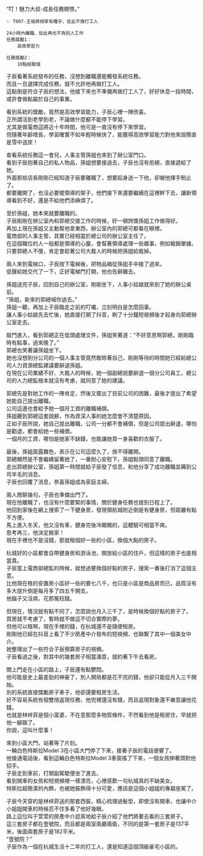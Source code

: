 “叮！魅力大叔-成長任務開啓。”  
```
✨ T007-王侯將相寧有種乎，從此不做打工人

24小時內離職、從此再也不為別人工作  
任務獎勵1：  
	高效學習力  

任務獎勵2：  
	10點經驗值  
```

子辰看著系統發布的任務，沒想到離職還能觸發系統任務。  
而且一旦選擇完成任務，就不允許他再做打工人。  
這點倒是符合子辰的想法，他接下來也不準備再做打工人了，好好休息一段時間，或許會做點屬於自己的事業。

看到系統的獎勵，竟然是高效學習能力，子辰心裡一陣欣喜。  
正所謂活到老學到老，不論做什麼都不能停下學習。  
尤其是做電商這將近十年時間，他可是一直沒有停下來學習。  
但隨著年齡增長，學習確實不如年輕時候快了，能獲得高效學習能力對他來說簡直是雪中送炭！

查看系統任務這一會兒，人事主管孫姐也來到了辦公室門口。  
看到子辰抱著自己的私人物品，孫姐想要接過去，子辰也沒有拒絕，直接遞給了她。  
外面那些店長剛剛已經知道子辰要離職了，想要起身送一下他，卻被他揮手制止了。  
都要離開了，也沒必要擺領導的架子，他們接下來還要繼續在這裡幹下去，讓新領導看到不好，還是不給他們添麻煩了。

至於孫姐，她本來就要離職的。  
子辰剛剛在辦公室內和郭總交接工作的時候，好一頓誇獎孫姐工作做得好。  
再加上現在孫姐又主動幫他拿東西，辦公室內的郭總可都看在眼裡。  
電商部的人事主管，其實已經相當於總公司的辦公室主任了。  
在這個職位的人一般都是領導的心腹，會幫著領導處理一些雜事，例如報銷單據。  
只要郭總人不傻，肯定會趁著公司大裁人的時候把孫姐給裁掉。

兩人來到電梯口，子辰按下電梯後，把物品箱從孫姐手中接了過來。  
低聲給她交代了一下，正好電梯門打開，他也告辭離去。

孫姐送完子辰，回到自己的辦公室，剛剛坐下，人事小姑娘就來到了她的辦公桌前。  
“孫姐，新來的郭總喊你過去。”  
孫姐一聽，再加上子辰臨走之前的叮囑，立刻明白是怎麼回事。  
讓人事小姑娘先去忙後，她直接打開了抖音，刷了十分鐘短視頻後才起身向郭總辦公室走去。

敲門進入，看到郭總正在低頭處理文件，孫姐笑著道：“不好意思啊郭總，剛剛臨時有點事，過來晚了。”  
郭總也笑著讓孫姐坐下。  
她也沒想到分公司的一個人事主管竟然敢晾著自己，剛剛等待的時間她已經給總公司人力資源總監建議要辭退孫姐。  
在現在公司業績不好、大裁人的時候，她一個副總說要辭退一個分公司員工，總公司的人力總監根本就沒有考慮，就同意了她的建議。

郭總先是對她工作的一陣肯定，然後又擺出了目前公司的困難，最後才提出了希望她能自己提出離職。  
公司這邊也會給予她一個月工資的離職補償。  
孫姐聽到郭總這套說辭，作為資深人事的她怎麼會不清楚原因。  
正如子辰所說，她自己提出離職，公司一分都不會補償，但是公司提出辭退，哪怕是勸退，都會給她一些補償。  
一個月的工資，哪怕是她家不缺錢，也能讓她買一身喜歡的衣服了。

最後，孫姐面露難色，表示在公司這麼久了，捨不得離開。  
郭總顯然是不會繼續留著她了，一番耐心安慰下，孫姐點頭同意了離職。  
走出郭總辦公室，孫姐第一時間就給子辰發了信息，和他分享了成功離職並薅到公司羊毛的消息。  
子辰也回覆了消息，恭喜孫姐成為家庭主婦。

兩人閒聊幾句，子辰也準備出門了。  
現在他離職了，也沒有什麼要緊的事情，關於健身任務也提到日程上了。  
他回到家後在網上搜索了一下健身房，發現領航城附近倒是有健身房，但距離有點不方便。  
馬上進入冬天，他又沒有車，健身完後冷颼颼的，這體驗可相當不爽。  
思考再三，他決定搬家！  
現在手裡也不是沒錢，那就租個好一些的小區，換個大點的房子。

杭城好的小區都會自帶健身房和游泳池，開放給小區的住戶，但這樣的房子也是相當貴。  
子辰當上電商部總監的時候，就想過要換個好點的房子，搜索一番後打消了這個主意。  
比他現在租的安置房小區好一些的要七八千，也只是小區是商品房而已，品質沒有多大提升倒是每月多了四五千開支。  
他腦子又沒病，花那冤枉錢。

但現在，情況就有點不同了，怎麼說也月入三千了，是時候換個好點的房子了。  
買房就不考慮了，暫時就不做這不切合實際的夢。  
但他可以租啊，現在手裡的錢，在杭城還不是隨便租房。  
剛剛他已經在抖音上看了不少房產中介發布的短視頻，也聯繫了其中一個美女中介。  
她整理出了一些符合子辰預算房子的視頻。  
子辰看過之後，對其中的幾套房子相當滿意，就約著下午去看房。

關上門走在小區的路上，子辰還有點鬱悶。  
他可能是史上最差勁的神豪了，別人開局都是花不完的錢，他卻只能從月入三千開始。  
別的系統直接獎勵房子車子，他卻還要租房生活。  
好不容易系統有個雙倍返現任務，他兜裡還沒有錢，而且返現對象還不樂意讓他花錢。  
也就是林梓菲是個小富婆，不在意那麼多物質條件，不然看到他是租房住，早就把他一腳踹了。  
你說，這叫什麼事！

來到小區大門，站著等了片刻。  
一輛白色特斯拉Model 3在小區大門停了下來，接著子辰的電話便響了。  
他接通電話後，看到這輛白色特斯拉Model 3車窗搖了下來，一個女孩伸著頭對他招手。  
子辰走到車前，打開副駕駛便坐了進去。  
看到開車的女孩和短視頻裡一樣漂亮，心裡感歎一句杭城真的不缺美女。  
特斯拉超簡潔的內飾，也被她裝飾得十分可愛，應該是這個小姐姐的專屬座駕了。

子辰今天穿的是林梓菲送的那套西裝，精心梳理過髮型，即使沒有開車，也讓中介小姐姐開車的時候忍不住多看了他好幾眼。  
路上這位叫于萱萱的房產中介認真地給子辰介紹了他們將要去看的三套房子。  
這三套房子都在壹號院，而且都是兩室兩廳兩衛，不同的是第一套房子是137平米，後面兩套房子是182平米。  
“壹號院？”  
子辰作為一個在杭城生活十二年的打工人，還是知道這個頂級豪宅小區的。